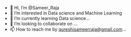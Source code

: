 - 👋 Hi, I’m @Sameer_Raja
- 👀 I’m interested in Data science and Machine Learning
- 🌱 I’m currently learning Data science...
- 💞️ I’m looking to collaborate on ...
- 📫 How to reach me by qureshisameerraja@gmail.com...

<!---
RajaSamer/RajaSamer is a ✨ special ✨ repository because its `README.md` (this file) appears on your GitHub profile.
You can click the Preview link to take a look at your changes.
--->
